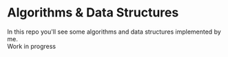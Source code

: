 # Algorithms & Data Structures
In this repo you'll see some algorithms and data structures implemented by me.<br>
Work in progress
